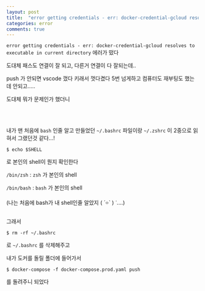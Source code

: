 ```yaml
---
layout: post
title:  "error getting credentials - err: docker-credential-gcloud resolves to executable in current directory(docker-compose.prod.yaml push 중 에러)"
categories: error
comments: true
---
```






`error getting credentials - err: docker-credential-gcloud resolves to executable in current directory` 에러가 떴다



도대체 패스도 연결이 잘 되고, 다른거 연결이 다 잘되는데.. 

push 가 안되면 vscode 껐다 키래서 껏다켰다 5번 넘게하고 컴퓨터도 재부팅도 했는데 안되고..... 

도대체 뭐가 문제인가 했더니

<br>

<br>

내가 맨 처음에 `bash` 인줄 알고 만들었던 `~/.bashrc`  파일이랑 `~/.zshrc` 이 2중으로 읽혀서 그랬던것 같다...!

~~~
$ echo $SHELL
~~~

로 본인의 shell이 뭔지 확인한다

`/bin/zsh` : `zsh` 가 본인의 shell

`/bin/bash` : `bash` 가 본인의 shell

(나는 처음에 bash가 내 shell인줄 알았지 (  ˊ࿁ˋ ) ᐝ....)

그래서 

~~~
$ rm -rf ~/.bashrc
~~~

로 `~/.bashrc` 를 삭제해주고 

내가 도커를 돌릴 폴더에 들어가서

~~~
$ docker-compose -f docker-compose.prod.yaml push 
~~~

를 돌려주니 되었다





